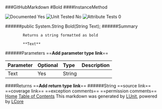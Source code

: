 ###GitHubMarkdown
#Bold
####InstanceMethod

![Documented Yes](http://b.repl.ca/v1/Documented-Yes-brightgreen.png) ![Unit Tested No](http://b.repl.ca/v1/Unit%20Tested-No-lightgrey.png) ![Attribute Tests 0](http://b.repl.ca/v1/Attribute%20Tests-0-lightgrey.png)

######public System.String Bold(String Text);
######Summary

            Returns a string formatted as bold
            
            **Text**
            
            
######Parameters
==__Add parameter type link__==

Parameter | Optional | Type | Description
:---  | :---  | :---  | :--- 
Text | Yes | String | 

####Returns
==__Add return type link__==
######String
==source link==
==coverage link==
==exception comments==
==permission comments==
[Home](../../README.md) [Table of Contents](../../TableOfContents.md)
This markdown was generated by [LUnit](https://github.com/CodeSingularity/LUnit), powered by [LCore](https://github.com/CodeSingularity/LCore)

